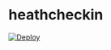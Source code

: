 # heathcheckin

[![Deploy](https://www.herokucdn.com/deploy/button.svg)](https://heroku.com/deploy?template=https://github.com/soap-man/heathcheckin)
